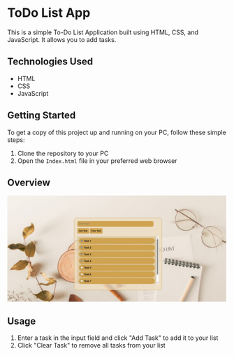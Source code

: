 # ToDo List App
This is a simple To-Do List Application built using HTML, CSS, and JavaScript. It allows you to add tasks.

## Technologies Used

- HTML
- CSS
- JavaScript

## Getting Started

To get a copy of this project up and running on your PC, follow these simple steps:

1. Clone the repository to your PC
2. Open the `Index.html` file in your preferred web browser

## Overview 
![To-Do List App Screenshot](./Screenshot.jpeg)
## Usage

1. Enter a task in the input field and click "Add Task" to add it to your list
2. Click "Clear Task" to remove all tasks from your list
